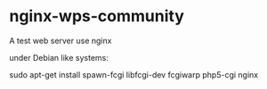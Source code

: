 nginx-wps-community
===================

A test web server use nginx

under Debian like systems:

sudo apt-get install spawn-fcgi libfcgi-dev fcgiwarp php5-cgi nginx

